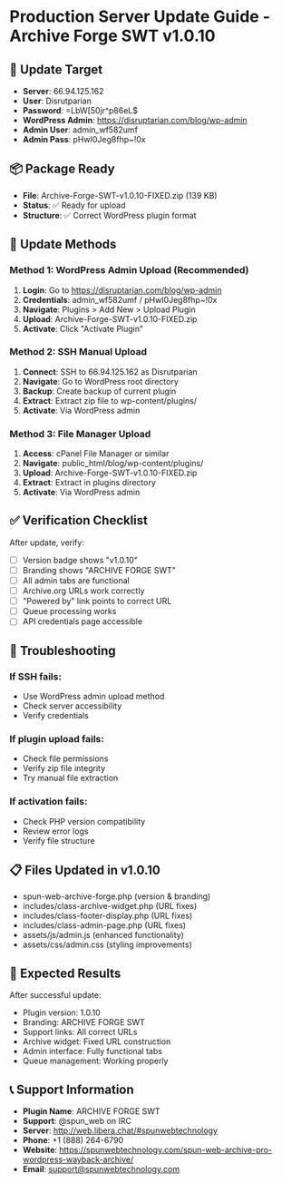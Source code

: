 # Production Server Update Guide - Archive Forge SWT v1.0.10

## 🎯 **Update Target**
- **Server**: 66.94.125.162
- **User**: Disrutparian
- **Password**: =LbW[50jr^p86eL$
- **WordPress Admin**: https://disruptarian.com/blog/wp-admin
- **Admin User**: admin_wf582umf
- **Admin Pass**: pHwI0Jeg8fhp~!0x

## 📦 **Package Ready**
- **File**: Archive-Forge-SWT-v1.0.10-FIXED.zip (139 KB)
- **Status**: ✅ Ready for upload
- **Structure**: ✅ Correct WordPress plugin format

## 🔧 **Update Methods**

### Method 1: WordPress Admin Upload (Recommended)
1. **Login**: Go to https://disruptarian.com/blog/wp-admin
2. **Credentials**: admin_wf582umf / pHwI0Jeg8fhp~!0x
3. **Navigate**: Plugins > Add New > Upload Plugin
4. **Upload**: Archive-Forge-SWT-v1.0.10-FIXED.zip
5. **Activate**: Click "Activate Plugin"

### Method 2: SSH Manual Upload
1. **Connect**: SSH to 66.94.125.162 as Disrutparian
2. **Navigate**: Go to WordPress root directory
3. **Backup**: Create backup of current plugin
4. **Extract**: Extract zip file to wp-content/plugins/
5. **Activate**: Via WordPress admin

### Method 3: File Manager Upload
1. **Access**: cPanel File Manager or similar
2. **Navigate**: public_html/blog/wp-content/plugins/
3. **Upload**: Archive-Forge-SWT-v1.0.10-FIXED.zip
4. **Extract**: Extract in plugins directory
5. **Activate**: Via WordPress admin

## ✅ **Verification Checklist**

After update, verify:
- [ ] Version badge shows "v1.0.10"
- [ ] Branding shows "ARCHIVE FORGE SWT"
- [ ] All admin tabs are functional
- [ ] Archive.org URLs work correctly
- [ ] "Powered by" link points to correct URL
- [ ] Queue processing works
- [ ] API credentials page accessible

## 🚨 **Troubleshooting**

### If SSH fails:
- Use WordPress admin upload method
- Check server accessibility
- Verify credentials

### If plugin upload fails:
- Check file permissions
- Verify zip file integrity
- Try manual file extraction

### If activation fails:
- Check PHP version compatibility
- Review error logs
- Verify file structure

## 📋 **Files Updated in v1.0.10**

- spun-web-archive-forge.php (version & branding)
- includes/class-archive-widget.php (URL fixes)
- includes/class-footer-display.php (URL fixes)
- includes/class-admin-page.php (URL fixes)
- assets/js/admin.js (enhanced functionality)
- assets/css/admin.css (styling improvements)

## 🎯 **Expected Results**

After successful update:
- Plugin version: 1.0.10
- Branding: ARCHIVE FORGE SWT
- Support links: All correct URLs
- Archive widget: Fixed URL construction
- Admin interface: Fully functional tabs
- Queue management: Working properly

## 📞 **Support Information**

- **Plugin Name**: ARCHIVE FORGE SWT
- **Support**: @spun_web on IRC
- **Server**: http://web.libera.chat/#spunwebtechnology
- **Phone**: +1 (888) 264-6790
- **Website**: https://spunwebtechnology.com/spun-web-archive-pro-wordpress-wayback-archive/
- **Email**: support@spunwebtechnology.com
